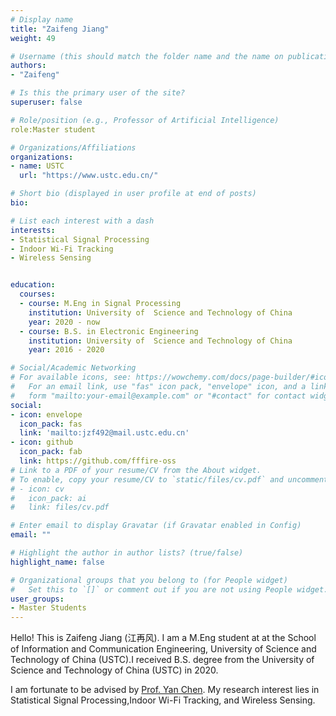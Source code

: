 ```yaml
---
# Display name
title: "Zaifeng Jiang"
weight: 49

# Username (this should match the folder name and the name on publications)
authors:
- "Zaifeng"

# Is this the primary user of the site?
superuser: false

# Role/position (e.g., Professor of Artificial Intelligence)
role:Master student

# Organizations/Affiliations
organizations:
- name: USTC
  url: "https://www.ustc.edu.cn/"

# Short bio (displayed in user profile at end of posts)
bio: 

# List each interest with a dash
interests:
- Statistical Signal Processing
- Indoor Wi-Fi Tracking
- Wireless Sensing


education:
  courses:
  - course: M.Eng in Signal Processing
    institution: University of  Science and Technology of China
    year: 2020 - now
  - course: B.S. in Electronic Engineering
    institution: University of  Science and Technology of China
    year: 2016 - 2020

# Social/Academic Networking
# For available icons, see: https://wowchemy.com/docs/page-builder/#icons
#   For an email link, use "fas" icon pack, "envelope" icon, and a link in the
#   form "mailto:your-email@example.com" or "#contact" for contact widget.
social:
- icon: envelope
  icon_pack: fas
  link: 'mailto:jzf492@mail.ustc.edu.cn' 
- icon: github
  icon_pack: fab
  link: https://github.com/fffire-oss
# Link to a PDF of your resume/CV from the About widget.
# To enable, copy your resume/CV to `static/files/cv.pdf` and uncomment the lines below.
# - icon: cv
#   icon_pack: ai
#   link: files/cv.pdf

# Enter email to display Gravatar (if Gravatar enabled in Config)
email: ""

# Highlight the author in author lists? (true/false)
highlight_name: false

# Organizational groups that you belong to (for People widget)
#   Set this to `[]` or comment out if you are not using People widget.
user_groups:
- Master Students
---
```


Hello! This is Zaifeng Jiang (江再风). I am a M.Eng student at at the School of Information and Communication Engineering, University of  Science and Technology of China (USTC).I received B.S. degree from the University of Science and Technology of China (USTC) in 2020.

I am fortunate to be advised by [Prof. Yan Chen](https://chenyanustc.github.io/). My research interest lies in Statistical Signal Processing,Indoor Wi-Fi Tracking, and Wireless Sensing.